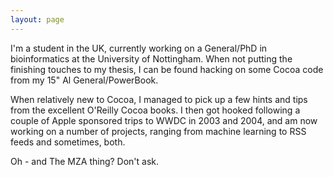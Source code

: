 ```yaml
---
layout: page
---
```




I'm a student in the UK, currently working on a General/PhD in bioinformatics at the University of Nottingham. When not putting the finishing touches to my thesis, I can be found hacking on some Cocoa code from my 15" Al General/PowerBook.

When relatively new to Cocoa, I managed to pick up a few hints and tips from the excellent O'Reilly Cocoa books. I then got hooked following a couple of Apple sponsored trips to WWDC in 2003 and 2004, and am now working on a number of projects, ranging from machine learning to RSS feeds and sometimes, both.

Oh - and The MZA thing? Don't ask.